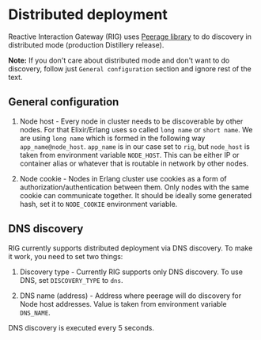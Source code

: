 # Distributed deployment

Reactive Interaction Gateway (RIG) uses [Peerage library](https://github.com/mrluc/peerage) to do discovery in distributed mode (production Distillery release).

**Note:** If you don't care about distributed mode and don't want to do discovery, follow just `General configuration` section and ignore rest of the text.

## General configuration

1. Node host - Every node in cluster needs to be discoverable by other nodes. For that Elixir/Erlang uses so called `long name` or `short name`. We are using `long name` which is formed in the following way `app_name@node_host`. `app_name` is in our case set to `rig`, but `node_host` is taken from environment variable `NODE_HOST`. This can be either IP or container alias or whatever that is routable in network by other nodes.

1. Node cookie - Nodes in Erlang cluster use cookies as a form of authorization/authentication between them. Only nodes with the same cookie can communicate together. It should be ideally some generated hash, set it to `NODE_COOKIE` environment variable.

## DNS discovery

RIG currently supports distributed deployment via DNS discovery. To make it work, you need to set two things:

1. Discovery type - Currently RIG supports only DNS discovery. To use DNS, set `DISCOVERY_TYPE` to `dns`.

1. DNS name (address) - Address where peerage will do discovery for Node host addresses. Value is taken from environment variable `DNS_NAME`.

DNS discovery is executed every 5 seconds.
